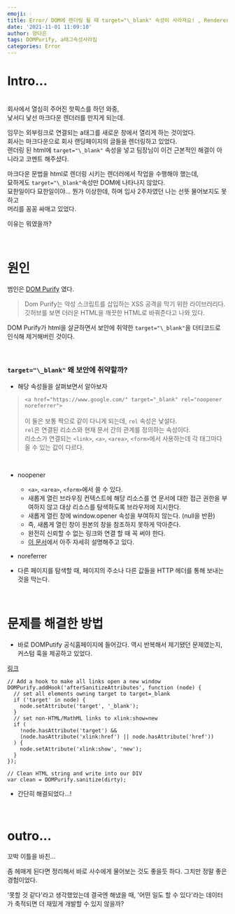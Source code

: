 ```yaml
---
emoji: 💧
title: Error/ DOM에 렌더링 될 때 target="\_blank" 속성이 사라져요! , Renderer remove my attribute!
date: '2021-11-01 11:09:10'
author: 양다은
tags: DOMPurify, a태그속성사라짐
categories: Error
---
```


# Intro...

 <br />
 회사에서 열심히 주어진 핫픽스를 하던 와중, 
 <br />
 낯서디 낯선 마크다운 렌더러를 만지게 되는데.
 
 <br />
 
 임무는 외부링크로 연결되는 a태그를 새로운 창에서 열리게 하는 것이었다. <br />
 회사는 마크다운으로 회사 랜딩페이지의 글들을 렌더링하고 있었다. <br />
 렌더링 된 html에 `target="\_blank"` 속성을 넣고 팀장님이 이건 근본적인 해결이 아니라고 코멘트 해주셨다. <br />

마크다운 문법을 html로 렌더링 시키는 렌더러에서 작업을 수행해야 했는데, <br />
묘하게도 `target="\_blank"`속성만 DOM에 나타나지 않았다. <br />
묘한일이다 묘한일이야... 뭔가 이상한데, 하며 입사 2주차였던 나는 선뜻 물어보지도 못하고 <br />
머리를 꽁꽁 싸매고 있었다.

이유는 뭐였을까?

 <br />

# 원인

범인은 [DOM Purify](https://github.com/cure53/DOMPurify) 였다.

> Dom Purify는 악성 스크립트를 삽입하는 XSS 공격을 막기 위한 라이브러리다.  
>  깃허브를 보면 더러운 HTML을 깨끗한 HTML로 바꿔준다고 나와 있다.

DOM Purify가 html을 살균하면서 보안에 취약한 `target="\_blank"`을 더티코드로 인식해 제거해버린 것이다.

<br />

### `target="\_blank"` 왜 보안에 취약할까?

- 해당 속성들을 살펴보면서 알아보자

> `<a href="https://www.google.com/" target="_blank" rel="noopener noreferrer">` <br /><br />
> 이 둘은 보통 짝으로 같이 다니게 되는데, `rel` 속성은 낯설다.<br />
> `rel`은 연결된 리소스와 현재 문서 간의 관계를 정의하는 속성이다. <br />
> 리소스가 연결되는 `<link>`, `<a>`, `<area>`, `<form>`에서 사용하는데 각 태그마다 올 수 있는 값이 다르다.

  <br />
  
  - noopener
    - `<a>`, `<area>`, `<form>`에서 쓸 수 있다.
    - 새롭게 열린 브라우징 컨텍스트에 해당 리소스를 연 문서에 대한 접근 권한을 부여하지 않고 대상 리소스를 탐색하도록 브라우저에 지시한다.
    - 새롭게 열린 창에 window.opener 속성을 부여하지 않는다. (null을 반환)
    - 즉, 새롭게 열린 창이 원본의 창을 참조하지 못하게 막아준다.
    - 완전히 신뢰할 수 없는 링크와 연결 할 때 꼭 써야 한다.
    - [이 문서](https://mathiasbynens.github.io/rel-noopener/)에서 아주 자세히 설명해주고 있다.

- noreferrer
- 다른 페이지를 탐색할 때, 페이지의 주소나 다른 값들을 HTTP 헤더를 통해 보내는 것을 막는다.

<br />

# 문제를 해결한 방법

- 바로 DOMPutify 공식홈페이지에 들어갔다. 역시 반복해서 제기됐던 문제였는지, 커스텀 훅을 제공하고 있었다.

[링크](https://fossies.org/linux/DOMPurify/demos/README.md#:~:text=Hook%20to%20open%20all%20links%20in%20a%20new%20window)

```
// Add a hook to make all links open a new window
DOMPurify.addHook('afterSanitizeAttributes', function (node) {
  // set all elements owning target to target=_blank
  if ('target' in node) {
    node.setAttribute('target', '_blank');
  }
  // set non-HTML/MathML links to xlink:show=new
  if (
    !node.hasAttribute('target') &&
    (node.hasAttribute('xlink:href') || node.hasAttribute('href'))
  ) {
    node.setAttribute('xlink:show', 'new');
  }
});

// Clean HTML string and write into our DIV
var clean = DOMPurify.sanitize(dirty);
```

- 간단히 해결되었다...!

<br />

# outro...

꼬박 이틀을 바친...

좀 헤매게 된다면 정리해서 바로 사수에게 물어보는 것도 좋을듯 하다.
그치만 정말 좋은 경험이었다.

'못할 것 같다'라고 생각했었는데 결국엔 해냈을 때, '어떤 일도 할 수 있다'라는 데이터가 축적되면 더 재밌게 개발할 수 있지 않을까?

